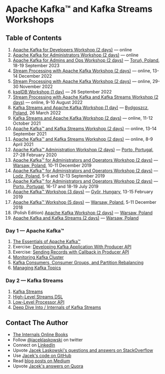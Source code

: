 # Apache Kafka™ and Kafka Streams Workshops

## Table of Contents

1. [Apache Kafka for Developers Workshop (2 days)](00-kafka-dev.html) &mdash; online
1. [Apache Kafka for Administrators Workshop (2 days)](00-kafka-admin.html) &mdash; online
1. [Apache Kafka for Admins and Ops Workshop (2 days)](https://jaceklaskowski.github.io/kafka-workshop/slides/00_agenda-2-days-Apache-Kafka-Admins-Ops-Workshop.html) &mdash; [Toruń, Poland](https://en.wikipedia.org/wiki/Toru%C5%84), 18-19 September 2023
1. [Stream Processing with Apache Kafka Workshop (2 days)](https://jaceklaskowski.github.io/kafka-workshop/slides/00_agenda-2-days-Apache-Kafka-Workshop.html) &mdash; online, 13-14 December 2022
1. [Stream Processing with Apache Kafka Workshop (2 days)](https://jaceklaskowski.github.io/kafka-workshop/slides/00_agenda-2-days-Apache-Kafka-Workshop.html) &mdash; online, 29-30 November 2022
1. [ksqlDB Workshop (1 day)](https://jaceklaskowski.github.io/kafka-workshop/slides/00_agenda-1-day-ksqlDB.html) &mdash; 26 September 2022
1. [Stream Processing with Apache Kafka and Kafka Streams Workshop (2 days)](https://jaceklaskowski.github.io/kafka-workshop/slides/00_agenda-2-days-Apache-Kafka-Kafka-Streams-Workshop.html) &mdash; online, 9-10 August 2022
1. [Kafka Streams and Apache Kafka Workshop (1 day)](https://jaceklaskowski.github.io/kafka-workshop/slides/00_agenda-1-day-Apache-Kafka-Kafka-Streams-Workshop.html) &mdash; [Bydgoszcz, Poland](https://en.wikipedia.org/wiki/Bydgoszcz), 26 March 2022
1. [Kafka Streams and Apache Kafka Workshop (2 days)](https://jaceklaskowski.github.io/kafka-workshop/slides/00_agenda-2-days-Kafka-Streams-Apache-Kafka-Workshop.html) &mdash; online, 11-12 October 2021
1. [Apache Kafka™ and Kafka Streams Workshop (2 days)](https://jaceklaskowski.github.io/kafka-workshop/slides/00_agenda-2-days-Apache-Kafka-Kafka-Streams-Workshop.html) &mdash; online, 13-14 September 2021
1. [Apache Kafka™ and Kafka Streams Workshop (2 days)](https://jaceklaskowski.github.io/kafka-workshop/slides/00_agenda-2-days-Apache-Kafka-Kafka-Streams-Workshop.html) &mdash; online, 8-9 April 2021
1. [Apache Kafka™ Administration Workshop (2 days)](https://jaceklaskowski.github.io/kafka-workshop/slides/00_agenda-2-days-Apache-Kafka-Administration-Workshop.html) &mdash; [Porto, Portugal](https://en.wikipedia.org/wiki/Porto), 27-28 February 2020
1. [Apache Kafka™ for Administrators and Operators Workshop (2 days)](https://jaceklaskowski.github.io/kafka-workshop/slides/00_agenda-2-days-Apache-Kafka-Administration-Workshop.html) &mdash; [Warsaw, Poland](https://en.wikipedia.org/wiki/Warsaw), 10-11 December 2019
1. [Apache Kafka™ for Administrators and Operators Workshop (2 days)](https://jaceklaskowski.github.io/kafka-workshop/slides/00_agenda-2-days-Apache-Kafka-Administration-Workshop.html) &mdash; [Lodz, Poland](https://en.wikipedia.org/wiki/%C5%81%C3%B3d%C5%BA), 5-6 and 12-13 September 2019
1. [Apache Kafka™ for Administrators and Operators Workshop (2 days)](https://jaceklaskowski.github.io/kafka-workshop/slides/00_agenda-2-days-Apache-Kafka-Administration-Workshop.html) &mdash; [Porto, Portugal](https://en.wikipedia.org/wiki/Porto), 16-17 and 18-19 July 2019
1. [Apache Kafka™ Workshop (3 days)](https://jaceklaskowski.github.io/kafka-workshop/slides/00_agenda-3-days-Apache-Kafka-Workshop.html) &mdash; [Győr, Hungary](https://en.wikipedia.org/wiki/Gy%C5%91r), 13-15 February 2019
1. [Apache Kafka™ Workshop (5 days)](https://jaceklaskowski.github.io/kafka-workshop/slides/00_agenda-5-days-Apache-Kafka-Workshop.html) &mdash; [Warsaw, Poland](https://en.wikipedia.org/wiki/Warsaw), 5-11 December 2018
1. (Polish Edition) [Apache Kafka Workshop (2 days)](https://jaceklaskowski.github.io/kafka-workshop/slides/00-agenda-2-days-Apache-Kafka-Workshop-PL.html) &mdash; [Warsaw, Poland](https://en.wikipedia.org/wiki/Warsaw)
1. [Apache Kafka and Kafka Streams (2 days)](https://jaceklaskowski.github.io/kafka-workshop/slides/00-agenda-2-days-Kafka-and-Kafka-Streams-Workshop.html) &mdash; [Warsaw, Poland](https://en.wikipedia.org/wiki/Warsaw)

### Day 1 &mdash; Apache Kafka™

1. [The Essentials of Apache Kafka™](https://jaceklaskowski.github.io/kafka-workshop/slides/apache-kafka-essentials.html)
2. Exercise: [Developing Kafka Application With Producer API](https://jaceklaskowski.github.io/kafka-workshop/slides/kafka-exercise-Developing-Kafka-Application-With-Producer-API.html)
3. Exercise: [Sending Records with Callback in Producer API](https://jaceklaskowski.github.io/kafka-workshop/slides/kafka-exercise-Sending-Records-with-Callback-in-Producer-API.html)
4. [Monitoring Kafka Cluster](https://jaceklaskowski.github.io/kafka-workshop/slides/Monitoring-Kafka-Cluster.html)
1. [Kafka Consumers, Consumer Groups, and Partition Rebalancing](https://jaceklaskowski.github.io/kafka-workshop/slides/kafka-consumers-consumer-groups-and-partition-rebalancing.html)
1. [Managing Kafka Topics](https://jaceklaskowski.github.io/kafka-workshop/slides/kafka-managing-kafka-topics.html)

### Day 2 &mdash; Kafka Streams

1. [Kafka Streams](https://jaceklaskowski.github.io/kafka-workshop/slides/kafka-streams-essentials.html)
2. [High-Level Streams DSL](https://jaceklaskowski.github.io/kafka-workshop/slides/kafka-streams-streams-dsl.html)
3. [Low-Level Processor API](https://jaceklaskowski.github.io/kafka-workshop/slides/kafka-streams-processor-api.html)
4. [Deep Dive Into / Internals of Kafka Streams](https://jaceklaskowski.github.io/kafka-workshop/slides/kafka-streams-internals.html)

## Contact The Author

* [The Internals Online Books](https://books.japila.pl)
* Follow [@jaceklaskowski](https://twitter.com/jaceklaskowski) on twitter
* Connect on [LinkedIn](https://www.linkedin.com/in/jaceklaskowski/)
* Upvote [Jacek Laskowski's questions and answers on StackOverflow](http://stackoverflow.com/users/1305344/jacek-laskowski)
* Use [Jacek's code on GitHub](https://github.com/jaceklaskowski)
* Read [blog posts on Medium](https://medium.com/@jaceklaskowski)
* Upvote [Jacek's answers on Quora](https://www.quora.com/profile/Jacek-Laskowski)

